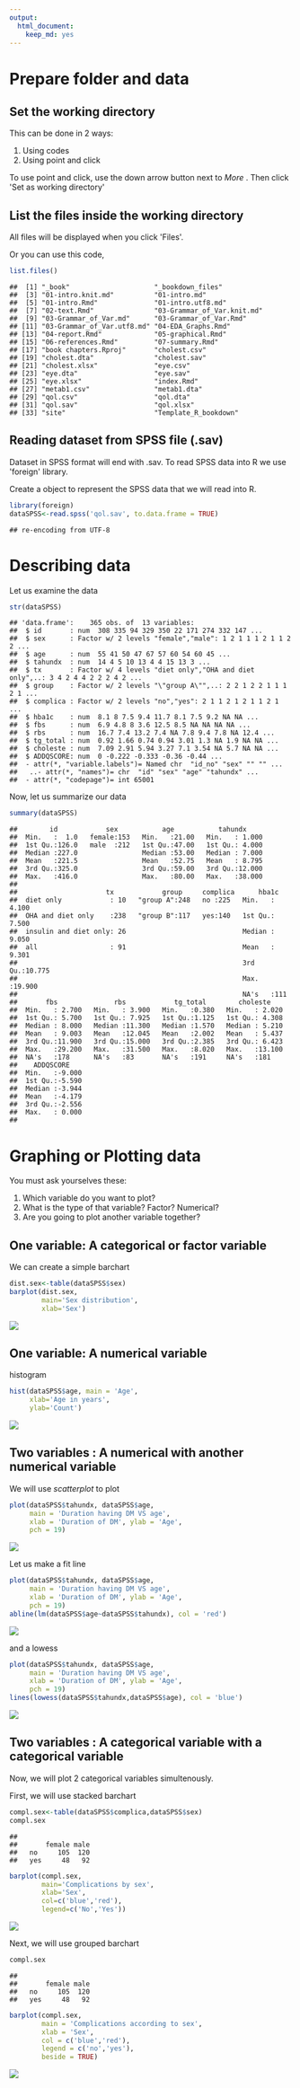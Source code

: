 ```yaml
---
output:
  html_document:
    keep_md: yes
---
```





# Prepare folder and data

## Set the working directory

This can be done in 2 ways:

1. Using codes
2. Using point and click


To use point and click, use the down arrow button next to *More* . Then click 'Set as working directory'

## List the files inside the working directory

All files will be displayed when you click 'Files'.

Or you can use this code,


```r
list.files()
```

```
##  [1] "_book"                     "_bookdown_files"          
##  [3] "01-intro.knit.md"          "01-intro.md"              
##  [5] "01-intro.Rmd"              "01-intro.utf8.md"         
##  [7] "02-text.Rmd"               "03-Grammar_of_Var.knit.md"
##  [9] "03-Grammar_of_Var.md"      "03-Grammar_of_Var.Rmd"    
## [11] "03-Grammar_of_Var.utf8.md" "04-EDA_Graphs.Rmd"        
## [13] "04-report.Rmd"             "05-graphical.Rmd"         
## [15] "06-references.Rmd"         "07-summary.Rmd"           
## [17] "book chapters.Rproj"       "cholest.csv"              
## [19] "cholest.dta"               "cholest.sav"              
## [21] "cholest.xlsx"              "eye.csv"                  
## [23] "eye.dta"                   "eye.sav"                  
## [25] "eye.xlsx"                  "index.Rmd"                
## [27] "metab1.csv"                "metab1.dta"               
## [29] "qol.csv"                   "qol.dta"                  
## [31] "qol.sav"                   "qol.xlsx"                 
## [33] "site"                      "Template_R_bookdown"
```

## Reading dataset from SPSS file (.sav) 

Dataset in SPSS format will end with .sav. To read SPSS data into R we use 'foreign' library. 

Create a object to represent the SPSS data that we will read into R.  


```r
library(foreign)
dataSPSS<-read.spss('qol.sav', to.data.frame = TRUE)
```

```
## re-encoding from UTF-8
```


# Describing data

Let us examine the data


```r
str(dataSPSS)
```

```
## 'data.frame':	365 obs. of  13 variables:
##  $ id       : num  308 335 94 329 350 22 171 274 332 147 ...
##  $ sex      : Factor w/ 2 levels "female","male": 1 2 1 1 1 2 1 1 2 2 ...
##  $ age      : num  55 41 50 47 67 57 60 54 60 45 ...
##  $ tahundx  : num  14 4 5 10 13 4 4 15 13 3 ...
##  $ tx       : Factor w/ 4 levels "diet only","OHA and diet only",..: 3 4 2 4 4 2 2 2 4 2 ...
##  $ group    : Factor w/ 2 levels "\"group A\"",..: 2 2 1 2 2 1 1 1 2 1 ...
##  $ complica : Factor w/ 2 levels "no","yes": 2 1 1 2 1 2 1 1 2 1 ...
##  $ hba1c    : num  8.1 8 7.5 9.4 11.7 8.1 7.5 9.2 NA NA ...
##  $ fbs      : num  6.9 4.8 8 3.6 12.5 8.5 NA NA NA NA ...
##  $ rbs      : num  16.7 7.4 13.2 7.4 NA 7.8 9.4 7.8 NA 12.4 ...
##  $ tg_total : num  0.92 1.66 0.74 0.94 3.01 1.3 NA 1.9 NA NA ...
##  $ choleste : num  7.09 2.91 5.94 3.27 7.1 3.54 NA 5.7 NA NA ...
##  $ ADDQSCORE: num  0 -0.222 -0.333 -0.36 -0.44 ...
##  - attr(*, "variable.labels")= Named chr  "id_no" "sex" "" "" ...
##   ..- attr(*, "names")= chr  "id" "sex" "age" "tahundx" ...
##  - attr(*, "codepage")= int 65001
```

Now, let us summarize our data


```r
summary(dataSPSS)
```

```
##        id            sex           age           tahundx      
##  Min.   :  1.0   female:153   Min.   :21.00   Min.   : 1.000  
##  1st Qu.:126.0   male  :212   1st Qu.:47.00   1st Qu.: 4.000  
##  Median :227.0                Median :53.00   Median : 7.000  
##  Mean   :221.5                Mean   :52.75   Mean   : 8.795  
##  3rd Qu.:325.0                3rd Qu.:59.00   3rd Qu.:12.000  
##  Max.   :416.0                Max.   :80.00   Max.   :38.000  
##                                                               
##                      tx            group     complica      hba1c       
##  diet only            : 10   "group A":248   no :225   Min.   : 4.100  
##  OHA and diet only    :238   "group B":117   yes:140   1st Qu.: 7.500  
##  insulin and diet only: 26                             Median : 9.050  
##  all                  : 91                             Mean   : 9.301  
##                                                        3rd Qu.:10.775  
##                                                        Max.   :19.900  
##                                                        NA's   :111     
##       fbs              rbs            tg_total        choleste     
##  Min.   : 2.700   Min.   : 3.900   Min.   :0.380   Min.   : 2.020  
##  1st Qu.: 5.700   1st Qu.: 7.925   1st Qu.:1.125   1st Qu.: 4.308  
##  Median : 8.000   Median :11.300   Median :1.570   Median : 5.210  
##  Mean   : 9.003   Mean   :12.045   Mean   :2.002   Mean   : 5.437  
##  3rd Qu.:11.900   3rd Qu.:15.000   3rd Qu.:2.385   3rd Qu.: 6.423  
##  Max.   :29.200   Max.   :31.500   Max.   :8.020   Max.   :13.100  
##  NA's   :178      NA's   :83       NA's   :191     NA's   :181     
##    ADDQSCORE     
##  Min.   :-9.000  
##  1st Qu.:-5.590  
##  Median :-3.944  
##  Mean   :-4.179  
##  3rd Qu.:-2.556  
##  Max.   : 0.000  
## 
```

# Graphing or Plotting data

You must ask yourselves these:
1.  Which variable do you want to plot?
2.  What is the type of that variable? Factor? Numerical?
3.  Are you going to plot another variable together?

## One variable: A categorical or factor variable

We can create a simple barchart


```r
dist.sex<-table(dataSPSS$sex)
barplot(dist.sex,
        main='Sex distribution',
        xlab='Sex')
```

![](04-EDA_Graphs_files/figure-html/unnamed-chunk-5-1.png)<!-- -->


## One variable: A numerical variable

histogram


```r
hist(dataSPSS$age, main = 'Age',
     xlab='Age in years',
     ylab='Count')
```

![](04-EDA_Graphs_files/figure-html/unnamed-chunk-6-1.png)<!-- -->

## Two variables : A numerical with another numerical variable

We will use *scatterplot* to plot 


```r
plot(dataSPSS$tahundx, dataSPSS$age,
     main = 'Duration having DM VS age',
     xlab = 'Duration of DM', ylab = 'Age',
     pch = 19)
```

![](04-EDA_Graphs_files/figure-html/unnamed-chunk-7-1.png)<!-- -->

Let us make a fit line


```r
plot(dataSPSS$tahundx, dataSPSS$age,
     main = 'Duration having DM VS age',
     xlab = 'Duration of DM', ylab = 'Age',
     pch = 19)
abline(lm(dataSPSS$age~dataSPSS$tahundx), col = 'red')
```

![](04-EDA_Graphs_files/figure-html/unnamed-chunk-8-1.png)<!-- -->

and a lowess 


```r
plot(dataSPSS$tahundx, dataSPSS$age,
     main = 'Duration having DM VS age',
     xlab = 'Duration of DM', ylab = 'Age',
     pch = 19)
lines(lowess(dataSPSS$tahundx,dataSPSS$age), col = 'blue')
```

![](04-EDA_Graphs_files/figure-html/unnamed-chunk-9-1.png)<!-- -->

## Two variables : A categorical variable with a categorical variable

Now, we will plot 2 categorical variables simultenously.

First, we will use stacked barchart


```r
compl.sex<-table(dataSPSS$complica,dataSPSS$sex)
compl.sex
```

```
##      
##       female male
##   no     105  120
##   yes     48   92
```

```r
barplot(compl.sex,
        main='Complications by sex',
        xlab='Sex',
        col=c('blue','red'),
        legend=c('No','Yes'))
```

![](04-EDA_Graphs_files/figure-html/unnamed-chunk-10-1.png)<!-- -->

Next, we will use grouped barchart


```r
compl.sex
```

```
##      
##       female male
##   no     105  120
##   yes     48   92
```

```r
barplot(compl.sex,
        main = 'Complications according to sex',
        xlab = 'Sex',
        col = c('blue','red'),
        legend = c('no','yes'),
        beside = TRUE)
```

![](04-EDA_Graphs_files/figure-html/unnamed-chunk-11-1.png)<!-- -->



